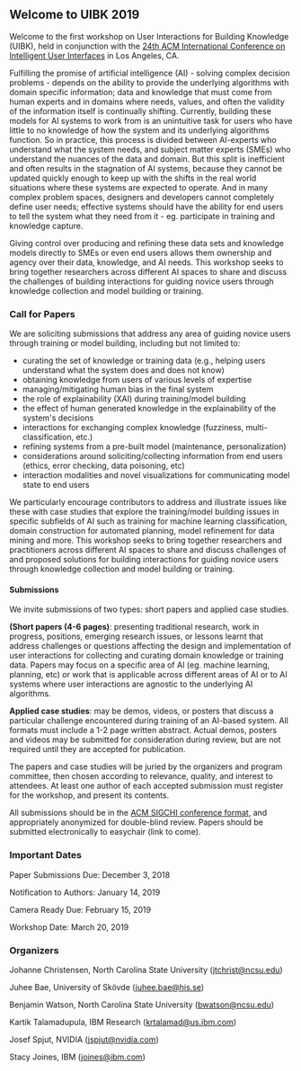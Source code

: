 ## Welcome to UIBK 2019

Welcome to the first workshop on User Interactions for Building Knowledge (UIBK), held in conjunction with the [24th ACM International Conference on Intelligent User Interfaces](https://iui.acm.org/2019/) in Los Angeles, CA.

Fulfilling the promise of artificial intelligence (AI) - solving complex decision problems - depends on the ability to provide the underlying algorithms with domain specific information; data and knowledge that must come from human experts and in domains where needs, values, and often the validity of the information itself is continually shifting. Currently, building these models for AI systems to work from is an unintuitive task for users who have little to no knowledge of how the system and its underlying algorithms function. So in practice, this process is divided between AI-experts who understand what the system needs, and subject matter experts (SMEs) who understand the nuances of the data and domain. But this split is inefficient and often results in the stagnation of AI systems, because they cannot be updated quickly enough to keep up with the shifts in the real world situations where these systems are expected to operate. And in many complex problem spaces, designers and developers cannot completely define user needs; effective systems should have the ability for end users to tell the system what they need from it - eg. participate in training and knowledge capture.

Giving control over producing and refining these data sets and knowledge models directly to SMEs or even end users allows them ownership and agency over their data, knowledge, and AI needs. This workshop seeks to bring together researchers across different AI spaces to share and discuss the challenges of building interactions for guiding novice users through knowledge collection and model building or training.

### Call for Papers

We are soliciting submissions that address any area of guiding novice users through training or model building, including but not limited to:
- curating the set of knowledge or training data (e.g., helping users understand what the system does and does not know)
- obtaining knowledge from users of various levels of expertise
- managing/mitigating human bias in the final system
- the role of explainability (XAI) during training/model building
- the effect of human generated knowledge in the explainability of the system's decisions
- interactions for exchanging complex knowledge (fuzziness, multi-classification, etc.)
- refining systems from a pre-built model (maintenance, personalization)
- considerations around soliciting/collecting information from end users (ethics, error checking, data poisoning, etc)
- interaction modalities and novel visualizations for communicating model state to end users

We particularly encourage contributors to address and illustrate issues like these with case studies that explore the training/model building issues in specific subfields of AI such as training for machine learning classification, domain construction for automated planning, model refinement for data mining and more. This workshop seeks to bring together researchers and practitioners across different AI spaces to share and discuss challenges of and proposed solutions for building interactions for guiding novice users through knowledge collection and model building or training.

#### Submissions

We invite submissions of two types: short papers and applied case studies.

**(Short papers (4-6 pages)**: presenting traditional research, work in progress, positions, emerging research issues, or lessons learnt that address challenges or questions affecting the design and implementation of user interactions for collecting and curating domain knowledge or training data. Papers may focus on a specific area of AI (eg. machine learning, planning, etc) or work that is applicable across different areas of AI or to AI systems where user interactions are agnostic to the underlying AI algorithms.

**Applied case studies**: may be demos, videos, or posters that discuss a particular challenge encountered during training of an AI-based system. All formats must include a 1-2 page written abstract. Actual demos, posters and videos may be submitted for consideration during review, but are not required until they are accepted for publication.

The papers and case studies will be juried by the organizers and program committee, then chosen according to relevance, quality, and interest to attendees. At least one author of each accepted submission must register for the workshop, and present its contents.

All submissions should be in the [ACM SIGCHI conference format](http://sigchi.github.io/Document-Formats/), and appropriately anonymized for double-blind review. Papers should be submitted electronically to easychair (link to come).

### Important Dates

Paper Submissions Due: December 3, 2018

Notification to Authors: January 14, 2019

Camera Ready Due: February 15, 2019

Workshop Date: March 20, 2019

### Organizers

Johanne Christensen, North Carolina State University (jtchrist@ncsu.edu)

Juhee Bae, University of Skövde (juhee.bae@his.se)

Benjamin Watson, North Carolina State University (bwatson@ncsu.edu)

Kartik Talamadupula, IBM Research (krtalamad@us.ibm.com)

Josef Spjut, NVIDIA (jspjut@nvidia.com)

Stacy Joines, IBM (joines@ibm.com)
